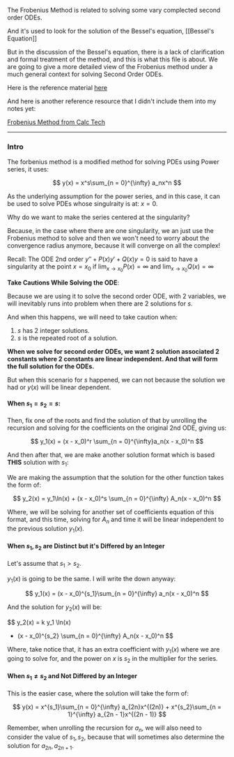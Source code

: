 The Frobenius Method is related to solving some vary complected second order ODEs. 

And it's used to look for the solution of the Bessel's equation, [[Bessel's Equation]]

But in the discussion of the Bessel's equation, there is a lack of clarification and formal treatment of the method, and this is what this file is about. We are going to give a more detailed view of the Frobenius method under a much general context for solving Second Order ODEs. 

Here is the reference material [here](https://www.youtube.com/watch?v=uLORiAWe63A)

And here is another reference resource that I didn't include them into my notes yet: 

[Frobenius Method from Calc Tech](http://www.its.caltech.edu/~esp/acm95b/frobenius.pdf)

---
### **Intro**

The forbenius method is a modified method for solving PDEs using Power series, it uses: 

$$
y(x) = x^s\sum_{n = 0}^{\infty}
    a_nx^n
$$

As the underlying assumption for the power series, and in this case, it can be used to solve PDEs whose singulraity is at: $x = 0$. 

Why do we want to make the series centered at the singularity?

Because, in the case where there are one singularity, we an just use the Frobenius method to solve and  then we won't need to worry about the convergence radius anymore, because it will converge on all the complex! 

Recall: The ODE 2nd order $y'' + P(x)y' + Q(x)y = 0$ is said to have a singularity at the point $x = x_0$ if $\lim_{x\rightarrow x_0} P(x) = \infty$ and $\lim_{x \rightarrow x_0} Q(x) = \infty$

**Take Cautions While Solving the ODE**: 

Because we are using it to solve the second order ODE, with 2 variables, we will inevitably runs into problem when there are 2 solutions for $s$. 

And when this happens, we will need to take caution when: 
1. $s$ has 2 integer solutions. 
2. $s$ is the repeated root of a solution. 

**When we solve for second order ODEs, we want 2 solution associated 2 constants where 2 constants are linear independent. And that will form the full solution for the ODEs.**

But when this scenario for $s$ happened, we can not because the solution we had or $y(x)$ will be linear dependent.


#### **When $s_1 = s_2 = s$**: 

Then, fix one of the roots and find the solution of that by unrolling the recursion and solving for the coefficients on the original 2nd ODE, giving us: 


$$
y_1(x) = (x - x_0)^r
\sum_{n = 0}^{\infty}a_n(x - x_0)^n
$$


And then after that, we are make another solution format which is based **THIS** solution with $s_1$: 

We are making the assumption that the solution for the other function takes the form of: 

$$
y_2(x) = y_1\ln(x) + (x - x_0)^s \sum_{n = 0}^{\infty}
    A_n(x - x_0)^n
$$

Where, we will be solving for another set of coefficients equation of this format, and this time, solving for $A_n$ and time it will be linear independent to the previous solution $y_1(x)$. 

#### **When $s_1, s_2$ are Distinct but it's Differed by an Integer**

Let's assume that $s_1 > s_2$. 

$y_1(x)$ is going to be the same. I will write the down anyway: 

$$
y_1(x) = (x - x_0)^{s_1}\sum_{n = 0}^{\infty}
    a_n(x - x_0)^n
$$

And the solution for $y_2(x)$ will be: 

$$
y_2(x) = k y_1 \ln(x) 
+ (x - x_0)^{s_2} \sum_{n = 0}^{\infty}
    A_n(x - x_0)^n
$$

Where, take notice that, it has an extra coefficient with $y_1(x)$ where we are going to solve for, and the power on $x$ is $s_2$ in the multiplier for the series. 


#### **When $s_1 \ne s_2$ and Not Differed by an Integer**

This is the easier case, where the solution will take the form of: 

$$
y(x) = x^{s_1}\sum_{n = 0}^{\infty}
    a_{2n}x^{(2n)} + 
    x^{s_2}\sum_{n = 1}^{\infty}
    a_{2n - 1}x^{(2n - 1)}
$$

Remember, when unrolling the recursion for $a_n$, we will also need to consider the value of $s_1, s_2$, because that will sometimes also determine the solution for $a_{2n}, a_{2n + 1}$. 

